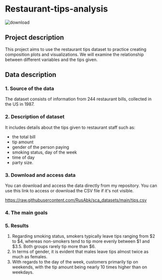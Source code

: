 # Restaurant-tips-analysis
![download](https://github.com/user-attachments/assets/d5992dab-ba62-4ee6-8fde-8e685e8c89b1)

## Project description

This project aims to use the restaurant tips dataset to practice creating composition plots and visualizations. We will examine the relationship between different variables and the tips given.

## Data description

### 1. Source of the data 

The dataset consists of information from 244 restaurant bills, collected in the US in 1987.

### 2. Description of dataset

It includes details about the tips given to restaurant staff such as:

- the total bill
- tip amount
- gender of the person paying
- smoking status, day of the week
- time of day
-  party size.

### 3. Download and access data

You can download and access the data directly from my repository. You can use this link to access or download the CSV file if it's not visible.

https://raw.githubusercontent.com/RusAbk/sca_datasets/main/tips.csv

### 4. The main goals
### 5. Results
1. Regarding smoking status, smokers typically leave tips ranging from $2 to $4, whereas non-smokers tend to tip more evenly between $1 and $3.5. Both groups rarely tip more than $6.
2. In terms of gender, it is evident that males leave tips almost twice as much as females.
3. With regards to the day of the week, customers primarily tip on weekends, with the tip amount being nearly 10 times higher than on weekdays.








